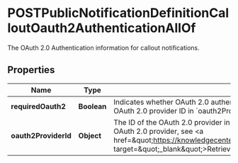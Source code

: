 

# POSTPublicNotificationDefinitionCalloutOauth2AuthenticationAllOf

The OAuth 2.0 Authentication information for callout notifications. 

## Properties

| Name | Type | Description | Notes |
|------------ | ------------- | ------------- | -------------|
|**requiredOauth2** | **Boolean** | Indicates whether OAuth 2.0 authentication is enabled for the callout.  When creating callout notifications with OAuth 2.0 authentication enabled, you must set this field to &#x60;true&#x60; and specify the OAuth 2.0 provider ID in &#x60;oauth2ProviderId&#x60;.  |  |
|**oauth2ProviderId** | **Object** | The ID of the OAuth 2.0 provider in your tenant that provides access tokens for the callout. This field is required if &#x60;requiredOauth2&#x60; is &#x60;true&#x60;.  For more information about how to get the ID of an OAuth 2.0 provider, see &lt;a href&#x3D;\&quot;https://knowledgecenter.zuora.com/Zuora_Central_Platform/Tenant_Management/A_Administrator_Settings/Add_an_OAuth_2.0_Provider#Retrieve_the_ID_of_an_OAuth_2.0_provider\&quot; target&#x3D;\&quot;_blank\&quot;&gt;Retrieve the ID of an OAuth 2.0 provider&lt;/a&gt;.  |  [optional] |



